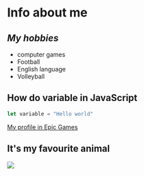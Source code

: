 # **Info about me**
## *My hobbies*
* computer games
* Football
* English language
* Volleyball
## **How do variable in JavaScript**

```javascript
let variable = "Hello world"
```
[My profile in Epic Games](https://store.epicgames.com/ru/u/1190d29e79364edfa07495a407aa52ea)
## **It's my favourite animal**
![](https://upload.wikimedia.org/wikipedia/commons/thumb/4/48/RedCat_8727.jpg/1200px-RedCat_8727.jpg)
